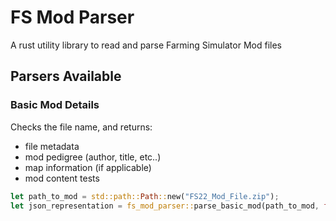 # FS Mod Parser

A rust utility library to read and parse Farming Simulator Mod files

## Parsers Available

### Basic Mod Details

Checks the file name, and returns:

- file metadata
- mod pedigree (author, title, etc..)
- map information (if applicable)
- mod content tests

```rust
let path_to_mod = std::path::Path::new("FS22_Mod_File.zip");
let json_representation = fs_mod_parser::parse_basic_mod(path_to_mod, false);
```
